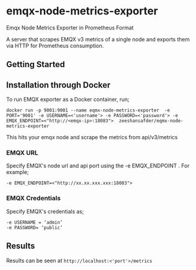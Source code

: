 # emqx-node-metrics-exporter
Emqx Node Metrics Exporter in Prometheus Format
 
  A server that scrapes EMQX v3 metrics of a single node and exports them via HTTP for Prometheus consumption.

## Getting Started

## Installation through Docker
To run EMQX exporter as a Docker container, run;
```
docker run -p 9001:9001 --name eqmx-node-metrics-exporter  -e PORT='9001' -e USERNAME=<'username'> -e PASSWORD=<'password'> -e EMQX_ENDPOINT=<"http://<emqx-ip>:18083">  zeeshansafder/eqmx-node-metrics-exporter
``` 
This hits your emqx node and scrape the metrics from api/v3/metrics

### EMQX URL
Specify EMQX's node url and api port using the -e EMQX_ENDPOINT . For example;
```
-e EMQX_ENDPOINT=<"http://xx.xx.xxx.xxx:18083">
```
### EMQX Credentials
Specify EMQX's credentials as;
 ``` 
-e USERNAME = ‘admin’ 
-e PASSWORD= ‘public’
```
## Results
Results can be seen at  ```http://localhost:<'port'>/metrics ```
